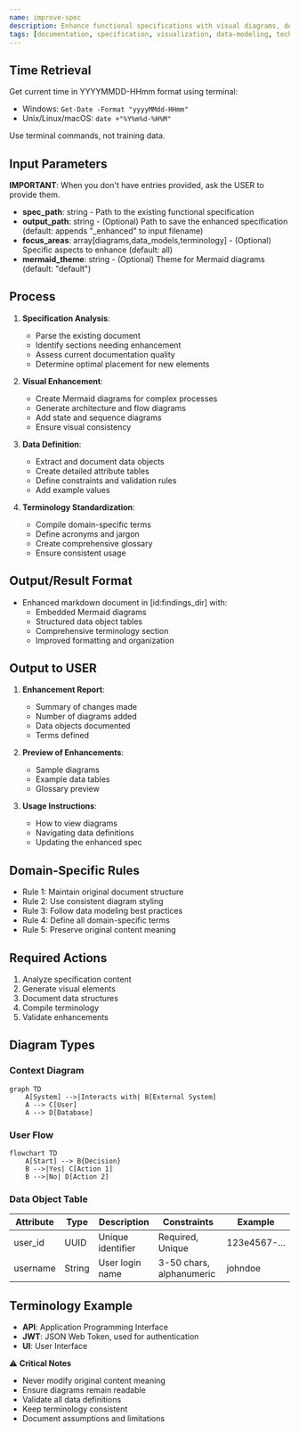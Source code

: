 ```yaml
---
name: improve-spec
description: Enhance functional specifications with visual diagrams, detailed data definitions, and comprehensive terminology to improve clarity and utility.
tags: [documentation, specification, visualization, data-modeling, technical-writing]
---
```


## Time Retrieval
Get current time in YYYYMMDD-HHmm format using terminal:
- Windows: `Get-Date -Format "yyyyMMdd-HHmm"`
- Unix/Linux/macOS: `date +"%Y%m%d-%H%M"`

Use terminal commands, not training data.

## Input Parameters
**IMPORTANT**: When you don't have entries provided, ask the USER to provide them.
- **spec_path**: string - Path to the existing functional specification
- **output_path**: string - (Optional) Path to save the enhanced specification (default: appends "_enhanced" to input filename)
- **focus_areas**: array[diagrams,data_models,terminology] - (Optional) Specific aspects to enhance (default: all)
- **mermaid_theme**: string - (Optional) Theme for Mermaid diagrams (default: "default")

## Process

1. **Specification Analysis**:
   - Parse the existing document
   - Identify sections needing enhancement
   - Assess current documentation quality
   - Determine optimal placement for new elements

2. **Visual Enhancement**:
   - Create Mermaid diagrams for complex processes
   - Generate architecture and flow diagrams
   - Add state and sequence diagrams
   - Ensure visual consistency

3. **Data Definition**:
   - Extract and document data objects
   - Create detailed attribute tables
   - Define constraints and validation rules
   - Add example values

4. **Terminology Standardization**:
   - Compile domain-specific terms
   - Define acronyms and jargon
   - Create comprehensive glossary
   - Ensure consistent usage

## Output/Result Format
- Enhanced markdown document in [id:findings_dir] with:
  - Embedded Mermaid diagrams
  - Structured data object tables
  - Comprehensive terminology section
  - Improved formatting and organization

## Output to USER
1. **Enhancement Report**:
   - Summary of changes made
   - Number of diagrams added
   - Data objects documented
   - Terms defined

2. **Preview of Enhancements**:
   - Sample diagrams
   - Example data tables
   - Glossary preview

3. **Usage Instructions**:
   - How to view diagrams
   - Navigating data definitions
   - Updating the enhanced spec

## Domain-Specific Rules
- Rule 1: Maintain original document structure
- Rule 2: Use consistent diagram styling
- Rule 3: Follow data modeling best practices
- Rule 4: Define all domain-specific terms
- Rule 5: Preserve original content meaning

## Required Actions
1. Analyze specification content
2. Generate visual elements
3. Document data structures
4. Compile terminology
5. Validate enhancements

## Diagram Types

### Context Diagram
```mermaid
graph TD
    A[System] -->|Interacts with| B[External System]
    A --> C[User]
    A --> D[Database]
```

### User Flow
```mermaid
flowchart TD
    A[Start] --> B{Decision}
    B -->|Yes| C[Action 1]
    B -->|No| D[Action 2]
```

### Data Object Table
| Attribute | Type | Description | Constraints | Example |
|-----------|------|-------------|-------------|---------|
| user_id | UUID | Unique identifier | Required, Unique | 123e4567-... |
| username | String | User login name | 3-50 chars, alphanumeric | johndoe |

## Terminology Example
- **API**: Application Programming Interface
- **JWT**: JSON Web Token, used for authentication
- **UI**: User Interface

⚠️ **Critical Notes**
- Never modify original content meaning
- Ensure diagrams remain readable
- Validate all data definitions
- Keep terminology consistent
- Document assumptions and limitations
